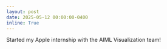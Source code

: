 ```yaml
---
layout: post
date: 2025-05-12 00:00:00-0400
inline: True
---
```


Started my Apple internship with the AIML Visualization team!